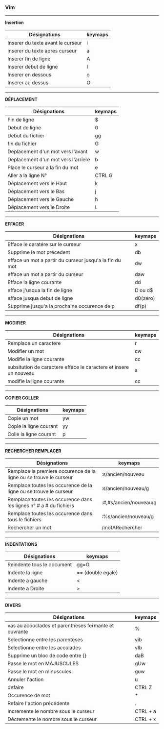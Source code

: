### Vim
---- 

**Insertion**

Désignations | keymaps | 
|--------------|-----------|
 Inserer du texte avant le curseur | i | 
 inserer du texte apres curseur | a | 
 Inserer fin de ligne|A
 Inserer debut de ligne|I
 Inserer en dessous | o | 
 Inserer au dessus|O

---- 
**DÉPLACEMENT**



Désignations | keymaps | 
|---------|----------|
 Fin de ligne | $  | 
 Debut de ligne | 0| 
 Debut du fichier | gg | 
 fin du fichier|G
 Deplacement d'un mot vers l'avant|w
 Deplacement d'un mot vers l'arriere|b
 Place le curseur a la fin du mot|e
 Aller a la ligne N°|CTRL G
 Déplacement vers le Haut|k
 Déplacement vers le Bas|j
 Déplacement vers le Gauche|h
 Déplacement vers le Droite|L
---- 
**EFFACER**


Désignations | keymaps | 
|---------|----------|
Efface le caratére sur le curseur | x | 
Supprime le mot précedent |db| 
efface un mot a partir du curseur jusqu'a la fin du mot | dw| 
efface un mot a partir du curseur | daw| 
Efface la ligne courante | dd | 
efface j'usqua la fin de ligne|D ou d$
efface jusqua debut de ligne|d0(zéro) 
Supprime jusqu'a la prochaine occurence de p|df(p)
---- 
 **MODIFIER**



Désignations | keymaps | 
|---------|----------|
 Remplace un caractere| r | 
 Modifier un mot | cw| 
 Modifie la ligne courante | cc |
subsitution de caractere efface le caractere et insere un nouveau | s |
 modifie la ligne courante | cc |




---- 
 **COPIER COLLER**

Désignations | keymaps | 
|---------|----------|
Copie un mot| yw | 
Copie la ligne courant | yy| 
Colle la ligne courant | p | 
--------------------------

 **RECHERCHER REMPLACER**

Désignations | keymaps | 
|---------|----------|
Remplace la premiere occurence de la ligne ou se trouve le curseur|:s/ancien/nouveau | 
Remplace toutes les occurence de la ligne ou se trouve le curseur|:s/ancien/nouveau/g | 
Remplace toutes les occurence dans les lignes n° # a # du fichiers|:#,#s/ancien/nouveau/g | 
Remplace toutes les occurence dans tous le fichiers|:%s/ancien/nouveau/g | 
Rechercher un mot| /motARechercher |
---- 
 **INDENTATIONS**

Désignations | keymaps | 
|---------|----------|
Reindente tous le document|gg=G
Indente la ligne|== (double egale) 
Indente a gauche| < 
Indente a Droite| > 
-------------------
 **DIVERS**

Désignations | keymaps | 
|---------|----------|
vas au acooclades et parentheses fermante et ouvrante |%
Selectionne entre les parenteses|vib 
Selectionne entre les accolades|vIb 
Supprime un bloc de code entre {}|daB 
Passe le mot en MAJUSCULES|gUw 
Passe le mot en minuscules|guw 
Annuler l'action|u  
defaire|CTRL Z  
Occurence de mot|*  
Refaire l'action précédente|.  
Incremente le nombre sous le curseur|CTRL + a  
Décremente le nombre sous le curseur|CTRL + x  


